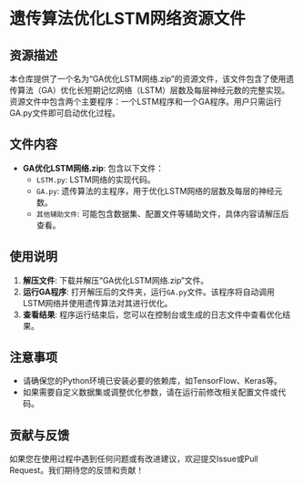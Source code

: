 # 遗传算法优化LSTM网络资源文件

## 资源描述

本仓库提供了一个名为“GA优化LSTM网络.zip”的资源文件，该文件包含了使用遗传算法（GA）优化长短期记忆网络（LSTM）层数及每层神经元数的完整实现。资源文件中包含两个主要程序：一个LSTM程序和一个GA程序。用户只需运行GA.py文件即可启动优化过程。

## 文件内容

- **GA优化LSTM网络.zip**: 包含以下文件：
  - `LSTM.py`: LSTM网络的实现代码。
  - `GA.py`: 遗传算法的主程序，用于优化LSTM网络的层数及每层的神经元数。
  - `其他辅助文件`: 可能包含数据集、配置文件等辅助文件，具体内容请解压后查看。

## 使用说明

1. **解压文件**: 下载并解压“GA优化LSTM网络.zip”文件。
2. **运行GA程序**: 打开解压后的文件夹，运行`GA.py`文件。该程序将自动调用LSTM网络并使用遗传算法对其进行优化。
3. **查看结果**: 程序运行结束后，您可以在控制台或生成的日志文件中查看优化结果。

## 注意事项

- 请确保您的Python环境已安装必要的依赖库，如TensorFlow、Keras等。
- 如果需要自定义数据集或调整优化参数，请在运行前修改相关配置文件或代码。

## 贡献与反馈

如果您在使用过程中遇到任何问题或有改进建议，欢迎提交Issue或Pull Request。我们期待您的反馈和贡献！
